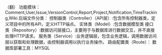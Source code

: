 （翻）
功能模块：Comment,User,Issue,VersionControl,Report,Project,Notification,TimeTracking,Wiki
后端文件分类：
控制器类（Controller）（API层）:包含所有控制器类，定义项目中的所有API，定义HTTP端点。
实体类（Model）:包含数据模型类
接口类（Repository）:数据访问层接口，主要用于与数据库进行数据交互，并不直接处理HTTP请求。
服务类（Service）:业务逻辑层，包含业务逻辑，调用数据访问层以获取和处理数据，由控制器调用以执行业务操作。
路由配置类（Route）：
数据库部署工具：MYSQL
